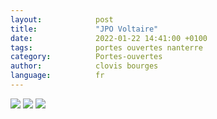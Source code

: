 ```yaml
---
layout:            post
title:             "JPO Voltaire"
date:              2022-01-22 14:41:00 +0100
tags:              portes ouvertes nanterre
category:          Portes-ouvertes
author:            clovis bourges
language:          fr
---
```


<div class="album">
  <img src="{{ "/media/img/VOlTAIRE/JPO-CPGE-BL.jpg" | absolute_url }}" />
  <img src="{{ "/media/img/VOLTAIRE/JPO-CPGE-PTSI-PT-1.jpg" | absolute_url }}" />
  <img src="{{ "/media/img/VOLTAIRE/JPO-CPGE-PTSI-PT-2.jpg" | absolute_url }}" />
</div>
